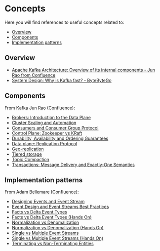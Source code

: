 # Concepts

Here you will find references to useful concepts related to:

* [Overview](#overview)
* [Components](#components)
* [Implementation patterns](#implementation-patterns)

## Overview

* [Apache Kafka Architecture: Overview of its internal components - Jun Rao from Confluence](https://www.youtube.com/watch?v=2pioVWPblXs)
* [System Design: Why is Kafka fast? - ByteByteGo](https://www.youtube.com/watch?v=UNUz1-msbOM)

## Components

From Kafka Jun Rao (Confluence):

* [Brokers: Introduction to the Data Plane](https://www.youtube.com/watch?v=s6-uDxDKH1k)
* [Cluster Scaling and Automation](https://www.youtube.com/watch?v=AVjOvmCehF4)
* [Consumers and Consumer Group Protocol](https://www.youtube.com/watch?v=ovdSOIXSyzI)
* [Control Plane: Zookeeper vs KRaft](https://www.youtube.com/watch?v=6YL0L4lb9iM)
* [Durability, Availability and Ordering Guarantees](https://www.youtube.com/watch?v=B8glj1BJkSw)
* [Data plane: Replication Protocol](https://www.youtube.com/watch?v=PPDffzAy86I)
* [Geo-replication](https://www.youtube.com/watch?v=h90iTE8XJVE)
* [Tiered storage](https://www.youtube.com/watch?v=C60ckS2110Y)
* [Topic Compaction](https://www.youtube.com/watch?v=VAkhYxu1qII)
* [Transactions: Message Delivery and Exactly-One Semantics](https://www.youtube.com/watch?v=Ki2D2o9aVl8)


## Implementation patterns

From Adam Bellemare (Confluence):

* [Designing Events and Event Stream](https://www.youtube.com/watch?v=c1REIERHcuk)
* [Event Design and Event Streams Best Practices](https://www.youtube.com/watch?v=hn76D1SNEhQ)
* [Facts vs Delta Event Types](https://www.youtube.com/watch?v=vZ2mWLJdRaA)
* [Facts vs Delta Event Types (Hands On)](https://www.youtube.com/watch?v=EpTh-z5wHb8)
* [Normalization vs Denomalization](https://www.youtube.com/watch?v=sDU94hraq8g)
* [Normalization vs Denomalization (Hands On)](https://www.youtube.com/watch?v=pgZT7_HPKec)
* [Single vs Multiple Event Streams](https://www.youtube.com/watch?v=xkV2pC21DBQ)
* [Single vs Multiple Event Streams (Hands On)](https://www.youtube.com/watch?v=n-CG4uk6DMA)
* [Terminating vs Non-Terminating Entities](https://www.youtube.com/watch?v=jKqGTONMaXE)
